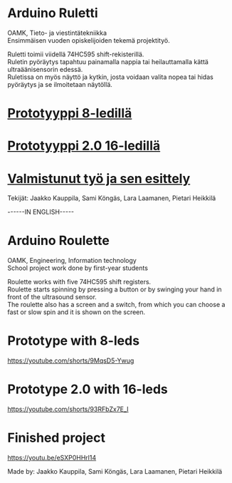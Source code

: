 # Arduino Ruletti
OAMK, Tieto- ja viestintätekniikka <br />
Ensimmäisen vuoden opiskelijoiden tekemä projektityö. <br />

Ruletti toimii viidellä 74HC595 shift-rekisterillä. <br />
Ruletin pyöräytys tapahtuu painamalla nappia tai heilauttamalla kättä ultraäänisensorin edessä. <br />
Ruletissa on myös näyttö ja kytkin, josta voidaan valita nopea tai hidas pyöräytys ja se ilmoitetaan näytöllä. <br />

# <a href = "https://youtube.com/shorts/9MqsD5-Ywug"> Prototyyppi 8-ledillä </a>

# <a href = "https://youtube.com/shorts/93RFbZx7E_I"> Prototyyppi 2.0 16-ledillä </a>

# <a href = "https://youtu.be/eSXP0HHrl14"> Valmistunut työ ja sen esittely </a>

Tekijät: Jaakko Kauppila, Sami Köngäs, Lara Laamanen, Pietari Heikkilä

------IN ENGLISH-----

# Arduino Roulette
OAMK, Engineering, Information technology <br />
School project work done by first-year students

Roulette works with five 74HC595 shift registers. <br />
Roulette starts spinning by pressing a button or by swinging your hand in front of the ultrasound sensor. <br />
The roulette also has a screen and a switch, from which you can choose a fast or slow spin and it is shown on the screen. <br />

# Prototype with 8-leds
https://youtube.com/shorts/9MqsD5-Ywug

# Prototype 2.0 with 16-leds
https://youtube.com/shorts/93RFbZx7E_I

# Finished project
https://youtu.be/eSXP0HHrl14

Made by: Jaakko Kauppila, Sami Köngäs, Lara Laamanen, Pietari Heikkilä
